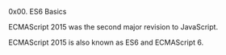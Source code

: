 0x00. ES6 Basics

ECMAScript 2015 was the second major revision to JavaScript.

ECMAScript 2015 is also known as ES6 and ECMAScript 6.
